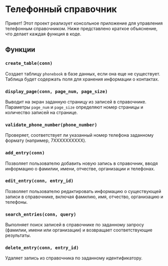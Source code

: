 # Телефонный справочник

Привет! Этот проект реализует консольное приложение для управления телефонным справочником. Ниже представлено краткое объяснение, что делает каждая функция в коде.

## Функции

### `create_table(conn)`

Создает таблицу `phonebook` в базе данных, если она еще не существует. Таблица будет содержать поля для хранения информации о контактах.

### `display_page(conn, page_num, page_size)`

Выводит на экран заданную страницу из записей в справочнике. Параметры `page_num` и `page_size` определяют номер страницы и количество записей на странице.

### `validate_phone_number(phone_number)`

Проверяет, соответствует ли указанный номер телефона заданному формату (например, 7XXXXXXXXXX).

### `add_entry(conn)`

Позволяет пользователю добавить новую запись в справочник, вводя информацию о фамилии, имени, отчестве, организации и телефонах.

### `edit_entry(conn, entry_id)`

Позволяет пользователю редактировать информацию о существующей записи в справочнике, включая фамилию, имя, отчество, организацию и телефоны.

### `search_entries(conn, query)`

Выполняет поиск записей в справочнике по заданному запросу (фамилии, имени или организации) и возвращает соответствующие результаты.

### `delete_entry(conn, entry_id)`

Удаляет запись из справочника по заданному идентификатору.



